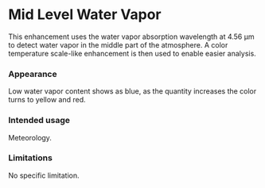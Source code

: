 # Mid Level Water Vapor

This enhancement uses the water vapor absorption wavelength at 4.56 µm to detect water vapor in the middle part of the atmosphere. A color temperature scale-like enhancement is then used to enable easier analysis.

### Appearance

Low water vapor content shows as blue, as the quantity increases the color turns to yellow and red.

### Intended usage

Meteorology.

### Limitations

No specific limitation.